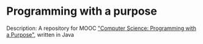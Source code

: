 # Programming with a purpose

Description: A repository for MOOC ["Computer Science: Programming with a Purpose"](https://www.coursera.org/learn/cs-programming-java/), written in Java

